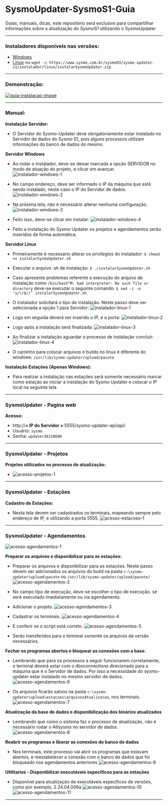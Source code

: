 # SysmoUpdater-SysmoS1-Guia
Guias, manuais, dicas, este repositório será exclusivo para compartilhar informações sobre a atualização do SysmoS1 utilizando o SysmoUpdater

---


### Instaladores disponíveis nas versões:
- [Windows](https://www.sysmo.com.br/sysmo03/sysmo-updater-s1/instalador/windows/Instalador-SysmoUpdater-SysmoS1.exe)
- [Linux](https://www.sysmo.com.br/sysmo03/sysmo-updater-s1/instalador/linux/instalarSysmoUpdater.zip) ou `wget -c https://www.sysmo.com.br/sysmo03/sysmo-updater-s1/instalador/linux/instalarSysmoUpdater.zip`

---


### Demonstração:
[![guia-instalacao-image]][guia-instalacao-video]

---


### Manual:
**Instalação Servidor:**
- O Servidor do Sysmo-Updater deve obrigatoriamente estar instalado no Servidor de dados do Sysmo S1, pois alguns processos utilizam informações do banco de dados do mesmo.

**Servidor Windows**
- Ao rodar o instalador, deve-se deixar marcada a opção SERVIDOR no modo de atuação do projeto, e clicar em avançar.
![instalador-windows-1]

- No campo endereço, deve ser informado o IP da máquina que está sendo instalado, neste caso o IP do Servidor de dados.
![instalador-windows-2]

- Na próxima tela, não é necessário alterar nenhuma configuração.
![instalador-windows-3]

- Feito isso, deve-se clicar em instalar:
![instalador-windows-4]

- Feito a instalação do Sysmo Updater os projetos e agendamentos serão inseridos de forma automática.

**Servidor Linux**
- Primeiramente é necessário alterar os privilegios do instalador:
`$ chmod +x instalarSysmoUpdater.sh`

- Executar o arquivo .sh de instalação:
`$ ./instalarSysmoUpdater.sh`

- Caso apresente problemas referente a execução do arquivo de instalação como `/bin/bash^M: bad interpreter: No such file or directory` deve-se executar o seguinte comando:
`$ sed -i -e ‘s/\r$//’ instalarSysmoUpdater.sh`

- O instalador solicitará o tipo de instalação. Neste passo deve ser selecionada a opção 1 para Servidor:
![instalador-linux-1]

- Logo em seguida deverá ser inserido o IP, e a porta:
![instalador-linux-2]

- Logo após a instalação será finalizada:
![instalador-linux-3]

- Ao finalizar a instalação aguardar o processo de instalação concluir:
![instalador-linux-4]

- O caminho para colocar arquivos e builds no linux é diferente do windows:
`/usr/lib/sysmo-updater/upload/pacote`



**Instalação Estações (Apenas Windows):**
- Para realizar a instalação nas estações será somente necessário marcar como estação ao iniciar a instalação do Sysmo Updater e colocar o IP local na seguinte tela.

---


### SysmoUpdater - Pagina web
**Acesso:**
- http://**\< IP do Servidor \>**:5555/sysmo-updater-api/api/ 
- Usuário: `sysmo`
- Senha: `updater36310600`

---


### SysmoUpdater - Projetos
**Projetos utilizados no processo de atualização:**
- ![acesso-projetos-1]

---


### SysmoUpdater - Estações
**Cadastro de Estações:**
- Nesta tela devem ser cadastrados os terminais, mapeando sempre pelo endereço de IP, e utilizando a porta 5555.
![acesso-estacoes-1]

---


### SysmoUpdater - Agendamentos
![acesso-agendamentos-1]

**Preparar os arquivos e disponibilizar para as estações:**
- Preparar os arquivos e disponibilizar para as estações.
Neste passo devem ser adicionados os arquivos do build na pasta `c:\sysmo-updater\upload\pacote` ou `/usr/lib/sysmo-updater/upload/pacote/`
![acesso-agendamentos-2]

- No campo tipo de execução, deve-se escolher o tipo de execução, se será executado imediatamente ou via agendamento.

- Adicionar o projeto.
![acesso-agendamentos-3]

- Cadastrar os terminais.
![acesso-agendamentos-4]

- E conferir se o script está correto.
![acesso-agendamentos-5]

- Serão transferidos para o terminal somente os arquivos da versão necessários.

**Fechar os programas abertos e bloquear as conexões com a base.**
- Lembrando que para os processos a seguir funcionarem corretamente, o terminal deverá estar com o dbxconnections direcionado para a máquina que é o Servidor de dados. Por isso a necessidade do sysmo-updater estar instalado no mesmo servidor de dados.
![acesso-agendamentos-6]

- Os arquivos ficarão salvos na pasta `c:\sysmo-updater\upload\estacoes\arquivosAtualizacao`, nos terminais.
![acesso-agendamentos-7]

**Atualização da base de dados e disponibilização dos binários atualizados**
- Lembrando que como o sistema faz o processo de atualização, não é necessário rodar o Atlsysmo no servidor de dados.
![acesso-agendamentos-8]

**Reabrir os programas e liberar as conexões do banco de dados**
- Nos terminais, este processo vai abrir os programas que estavam abertos, e reestabelecer a conexão com o banco de dados que foi bloqueado nos agendamentos anteriores
![acesso-agendamentos-9]

**Utilitarios - Disponibilizar executáveis especificos para as estações**
- Disponível para atualização de executáveis específicos de versões, como por exemplo, 2.24.04.006a
![acesso-agendamentos-10]
![acesso-agendamentos-11]

---


[//]: # (Links:)

[//]: # (Links relacionado ao video)
[guia-instalacao-image]: ./images/video-play.jpeg
[guia-instalacao-video]: https://drive.google.com/file/d/1EqF_IuVJkX67Xy7sJ9Hsr4_QSLaenap4/view

[//]: # (Links relacionado a instalação no Windows)
[instalador-windows-1]: ./images/instalador-windows-1.jpeg
[instalador-windows-2]: ./images/instalador-windows-2.jpeg
[instalador-windows-3]: ./images/instalador-windows-3.jpeg
[instalador-windows-4]: ./images/instalador-windows-4.jpeg

[//]: # (Links relacionado a instalação no Linux)
[instalador-linux-1]: ./images/instalador-linux-1.jpeg
[instalador-linux-2]: ./images/instalador-linux-2.jpeg
[instalador-linux-3]: ./images/instalador-linux-3.jpeg
[instalador-linux-4]: ./images/instalador-linux-4.jpeg

[//]: # (Links relacionado a aba Projetos do SysmoUpdater)
[acesso-projetos-1]: ./images/acesso-projetos-1.jpeg

[//]: # (Links relacionado a aba Estações do SysmoUpdater)
[acesso-estacoes-1]: ./images/acesso-estacoes-1.jpeg


[//]: # (Links relacionado a aba Agendamentos do SysmoUpdater)

[//]: # (Links relacionado ao Primero passo do projeto)
[acesso-agendamentos-1]: ./images/acesso-agendamentos-1.jpeg
[acesso-agendamentos-2]: ./images/acesso-agendamentos-2.jpeg
[acesso-agendamentos-3]: ./images/acesso-agendamentos-3.jpeg
[acesso-agendamentos-4]: ./images/acesso-agendamentos-4.jpeg
[acesso-agendamentos-5]: ./images/acesso-agendamentos-5.jpeg

[//]: # (Links relacionado ao Segundo passo do projeto)
[acesso-agendamentos-6]: ./images/acesso-agendamentos-6.jpeg
[acesso-agendamentos-7]: ./images/acesso-agendamentos-7.jpeg

[//]: # (Links relacionado ao Terceiro passo do projeto)
[acesso-agendamentos-8]: ./images/acesso-agendamentos-8.jpeg

[//]: # (Links relacionado ao Quarto passo do projeto)
[acesso-agendamentos-9]: ./images/acesso-agendamentos-9.jpeg

[//]: # (Links relacionado ao Quinto passo do projeto)
[acesso-agendamentos-10]: ./images/acesso-agendamentos-10.jpeg
[acesso-agendamentos-11]: ./images/acesso-agendamentos-11.jpeg

